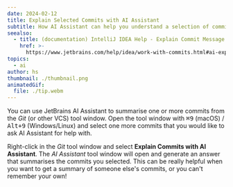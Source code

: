 ```yaml
---
date: 2024-02-12
title: Explain Selected Commits with AI Assistant
subtitle: How AI Assistant can help you understand a selection of commits.
seealso:
  - title: (documentation) IntelliJ IDEA Help - Explain Commit Message
    href: >-
      https://www.jetbrains.com/help/idea/work-with-commits.html#ai-explain-commit
topics:
  - ai
author: hs
thumbnail: ./thumbnail.png
animatedGif:
  file: ./tip.webm
---
```


You can use JetBrains AI Assistant to summarise one or more commits from the _Git_ (or other VCS) tool window. Open the tool window with <kbd>⌘9</kbd> (macOS) / <kbd>Alt+9</kbd> (Windows/Linux) and select one more commits that you would like to ask AI Assistant for help with.

Right-click in the _Git_ tool window and select **Explain Commits with AI Assistant**. The _AI Assistant_ tool window will open and generate an answer that summarises the commits you selected. This can be really helpful when you want to get a summary of someone else's commits, or you can't remember your own!
